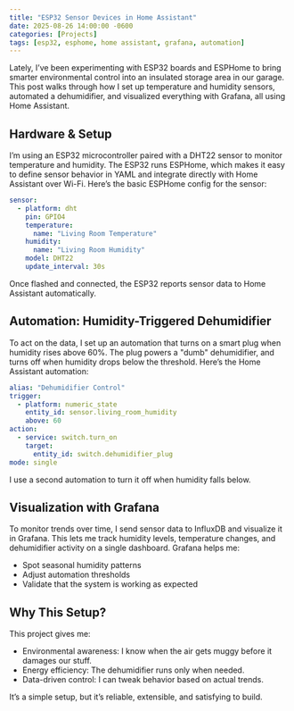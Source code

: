 ```yaml
---
title: "ESP32 Sensor Devices in Home Assistant"
date: 2025-08-26 14:00:00 -0600
categories: [Projects]
tags: [esp32, esphome, home assistant, grafana, automation]
---
```



Lately, I’ve been experimenting with ESP32 boards and ESPHome to bring smarter environmental control into an insulated storage area in our garage. This post walks through how I set up temperature and humidity sensors, automated a dehumidifier, and visualized everything with Grafana, all using Home Assistant.
## Hardware & Setup
I’m using an ESP32 microcontroller paired with a DHT22 sensor to monitor temperature and humidity. The ESP32 runs ESPHome, which makes it easy to define sensor behavior in YAML and integrate directly with Home Assistant over Wi-Fi.
Here’s the basic ESPHome config for the sensor:
```YAML
sensor:
  - platform: dht
    pin: GPIO4
    temperature:
      name: "Living Room Temperature"
    humidity:
      name: "Living Room Humidity"
    model: DHT22
    update_interval: 30s
```

Once flashed and connected, the ESP32 reports sensor data to Home Assistant automatically.

## Automation: Humidity-Triggered Dehumidifier
To act on the data, I set up an automation that turns on a smart plug when humidity rises above 60%. The plug powers a "dumb" dehumidifier, and turns off when humidity drops below the threshold.
Here’s the Home Assistant automation:
```YAML
alias: "Dehumidifier Control"
trigger:
  - platform: numeric_state
    entity_id: sensor.living_room_humidity
    above: 60
action:
  - service: switch.turn_on
    target:
      entity_id: switch.dehumidifier_plug
mode: single
```

I use a second automation to turn it off when humidity falls below.

## Visualization with Grafana
To monitor trends over time, I send sensor data to InfluxDB and visualize it in Grafana. This lets me track humidity levels, temperature changes, and dehumidifier activity on a single dashboard.
Grafana helps me:
- Spot seasonal humidity patterns
- Adjust automation thresholds
- Validate that the system is working as expected

## Why This Setup?
This project gives me:
- Environmental awareness: I know when the air gets muggy before it damages our stuff.
- Energy efficiency: The dehumidifier runs only when needed.
- Data-driven control: I can tweak behavior based on actual trends.

It’s a simple setup, but it’s reliable, extensible, and satisfying to build.
